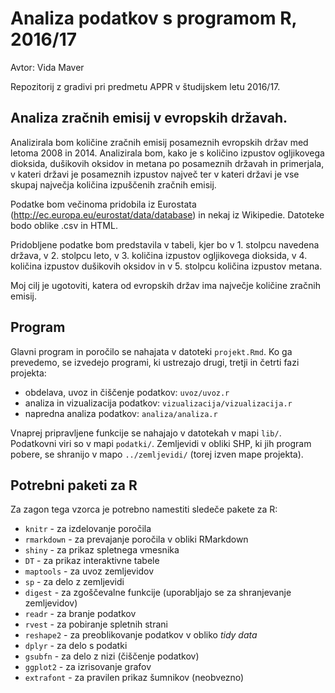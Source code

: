 # Analiza podatkov s programom R, 2016/17
Avtor: Vida Maver

Repozitorij z gradivi pri predmetu APPR v študijskem letu 2016/17.

## Analiza zračnih emisij v evropskih državah.

Analizirala bom količine zračnih emisij posameznih evropskih držav med letoma 2008 in 2014. Analizirala bom, kako je s količino izpustov ogljikovega dioksida, dušikovih oksidov in metana po posameznih državah in primerjala, v kateri državi je posameznih izpustov največ ter v kateri državi je vse skupaj največja količina izpuščenih zračnih emisij.

Podatke bom večinoma pridobila iz Eurostata (http://ec.europa.eu/eurostat/data/database) in nekaj iz Wikipedie. Datoteke bodo oblike .csv in HTML.

Pridobljene podatke bom predstavila v tabeli, kjer bo v 1. stolpcu navedena država, v 2. stolpcu leto, v 3. količina izpustov ogljikovega dioksida, v 4. količina izpustov dušikovih oksidov in v 5. stolpcu količina izpustov metana.

Moj cilj je ugotoviti, katera od evropskih držav ima največje količine zračnih emisij.

## Program

Glavni program in poročilo se nahajata v datoteki `projekt.Rmd`. Ko ga prevedemo,
se izvedejo programi, ki ustrezajo drugi, tretji in četrti fazi projekta:

* obdelava, uvoz in čiščenje podatkov: `uvoz/uvoz.r`
* analiza in vizualizacija podatkov: `vizualizacija/vizualizacija.r`
* napredna analiza podatkov: `analiza/analiza.r`

Vnaprej pripravljene funkcije se nahajajo v datotekah v mapi `lib/`. Podatkovni
viri so v mapi `podatki/`. Zemljevidi v obliki SHP, ki jih program pobere, se
shranijo v mapo `../zemljevidi/` (torej izven mape projekta).

## Potrebni paketi za R

Za zagon tega vzorca je potrebno namestiti sledeče pakete za R:

* `knitr` - za izdelovanje poročila
* `rmarkdown` - za prevajanje poročila v obliki RMarkdown
* `shiny` - za prikaz spletnega vmesnika
* `DT` - za prikaz interaktivne tabele
* `maptools` - za uvoz zemljevidov
* `sp` - za delo z zemljevidi
* `digest` - za zgoščevalne funkcije (uporabljajo se za shranjevanje zemljevidov)
* `readr` - za branje podatkov
* `rvest` - za pobiranje spletnih strani
* `reshape2` - za preoblikovanje podatkov v obliko *tidy data*
* `dplyr` - za delo s podatki
* `gsubfn` - za delo z nizi (čiščenje podatkov)
* `ggplot2` - za izrisovanje grafov
* `extrafont` - za pravilen prikaz šumnikov (neobvezno)
